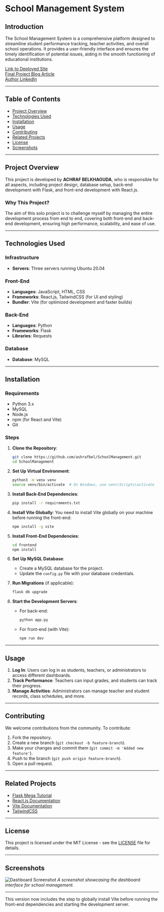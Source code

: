 

# **School Management System**

## **Introduction**

The School Management System is a comprehensive platform designed to streamline student performance tracking, teacher activities, and overall school operations. It provides a user-friendly interface and ensures the timely identification of potential issues, aiding in the smooth functioning of educational institutions.

[Link to Deployed Site](#)  
[Final Project Blog Article](#)  
[Author LinkedIn](https://www.linkedin.com/in/achraf-belkhaouda/)

---

## **Table of Contents**
- [Project Overview](#project-overview)
- [Technologies Used](#technologies-used)
- [Installation](#installation)
- [Usage](#usage)
- [Contributing](#contributing)
- [Related Projects](#related-projects)
- [License](#license)
- [Screenshots](#screenshots)

---

## **Project Overview**

This project is developed by **ACHRAF BELKHAOUDA**, who is responsible for all aspects, including project design, database setup, back-end development with Flask, and front-end development with React.js.

### **Why This Project?**
The aim of this solo project is to challenge myself by managing the entire development process from end to end, covering both front-end and back-end development, ensuring high performance, scalability, and ease of use.

---

## **Technologies Used**

### **Infrastructure**
- **Servers**: Three servers running Ubuntu 20.04

### **Front-End**
- **Languages**: JavaScript, HTML, CSS
- **Frameworks**: React.js, TailwindCSS (for UI and styling)
- **Bundler**: Vite (for optimized development and faster builds)

### **Back-End**
- **Languages**: Python
- **Frameworks**: Flask
- **Libraries**: Requests

### **Database**
- **Database**: MySQL

---

## **Installation**

### **Requirements**
- Python 3.x
- MySQL
- Node.js
- npm (for React and Vite)
- Git

### **Steps**
1. **Clone the Repository**:
    ```bash
    git clone https://github.com/ashrafbel/SchoolManagement.git
    cd SchoolManagement
    ```

2. **Set Up Virtual Environment**:
    ```bash
    python3 -m venv venv
    source venv/bin/activate  # On Windows, use venv\Scripts\activate
    ```

3. **Install Back-End Dependencies**:
    ```bash
    pip install -r requirements.txt
    ```

4. **Install Vite Globally**:
    You need to install Vite globally on your machine before running the front-end:
    ```bash
    npm install -g vite
    ```

5. **Install Front-End Dependencies**:
    ```bash
    cd frontend
    npm install
    ```

6. **Set Up MySQL Database**:
    - Create a MySQL database for the project.
    - Update the `config.py` file with your database credentials.

7. **Run Migrations** (if applicable):
    ```bash
    flask db upgrade
    ```

8. **Start the Development Servers**:
    - For back-end:
      ```bash
      python app.py
      ```
    - For front-end (with Vite):
      ```bash
      npm run dev
      ```

---

## **Usage**

1. **Log In**: Users can log in as students, teachers, or administrators to access different dashboards.
2. **Track Performance**: Teachers can input grades, and students can track their progress.
3. **Manage Activities**: Administrators can manage teacher and student records, class schedules, and more.

---

## **Contributing**

We welcome contributions from the community. To contribute:

1. Fork the repository.
2. Create a new branch (`git checkout -b feature-branch`).
3. Make your changes and commit them (`git commit -m 'Added new feature'`).
4. Push to the branch (`git push origin feature-branch`).
5. Open a pull request.

---

## **Related Projects**

- [Flask Mega Tutorial](https://github.com/miguelgrinberg/microblog)
- [React.js Documentation](https://reactjs.org/docs/getting-started.html)
- [Vite Documentation](https://vitejs.dev/guide/)
- [TailwindCSS](https://tailwindcss.com/docs)

---

## **License**

This project is licensed under the MIT License - see the [LICENSE](LICENSE) file for details.

---

## **Screenshots**

![Dashboard Screenshot](screenshot1.png)
*A screenshot showcasing the dashboard interface for school management.*

---

This version now includes the step to globally install Vite before running the front-end dependencies and starting the development server.